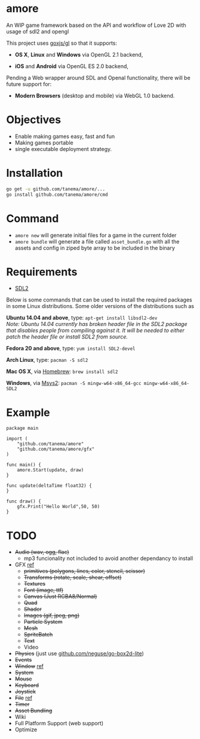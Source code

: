 # amore

An WIP game framework based on the API and workflow of Love 2D with usage of sdl2 and opengl
 
This project uses [goxjs/gl](https://github.com/goxjs/gl) so that it supports:

- **OS X**, **Linux** and **Windows** via OpenGL 2.1 backend,

- **iOS** and **Android** via OpenGL ES 2.0 backend,

Pending a Web wrapper around SDL and Openal functionality, there will be future support for:

- **Modern Browsers** (desktop and mobile) via WebGL 1.0 backend.

Objectives
==========
* Enable making games easy, fast and fun
* Making games portable
* single executable deployment strategy.
 
Installation
============

```bash
go get -u github.com/tanema/amore/...
go install github.com/tanema/amore/cmd
```

Command
=======

* `amore new` will generate initial files for a game in the current folder
* `amore bundle` will generate a file called `asset_bundle.go` with all the assets and config in ziped byte array to be included in the binary
 
Requirements
============
* [SDL2](http://libsdl.org/download-2.0.php)

Below is some commands that can be used to install the required packages in
some Linux distributions. Some older versions of the distributions such as

__Ubuntu 14.04 and above__, type: `apt-get install libsdl2-dev`  
_Note: Ubuntu 14.04 currently has broken header file in the SDL2 package that disables people from compiling against it. It will be needed to either patch the header file or install SDL2 from source._

__Fedora 20 and above__, type: `yum install SDL2-devel`

__Arch Linux__, type: `pacman -S sdl2`

__Mac OS X__, via [Homebrew](http://brew.sh): `brew install sdl2`

__Windows__, via [Msys2](https://msys2.github.io): `pacman -S mingw-w64-x86_64-gcc mingw-w64-x86_64-SDL2`

Example
=======

```golang
package main

import (
	"github.com/tanema/amore"
	"github.com/tanema/amore/gfx"
)

func main() {
	amore.Start(update, draw)
}

func update(deltaTime float32) {
}

func draw() {
	gfx.Print("Hello World",50, 50)
}
```

TODO
=====
* ~~Audio (wav, ogg, flac)~~
  - mp3 funcionality not included to avoid another dependancy to install
* GFX [ref](https://love2d.org/wiki/love.graphics)
  - ~~primitives (polygons, lines, color, stencil, scissor)~~
  - ~~Transforms (rotate, scale, shear, offset)~~
  - ~~Textures~~
  - ~~Font (image, ttf)~~
  - ~~Canvas (Just RGBA8/Normal)~~
  - ~~Quad~~
  - ~~Shader~~
  - ~~Images (gif, jpeg, png)~~
  - ~~Particle System~~
  - ~~Mesh~~
  - ~~SpriteBatch~~
  - ~~Text~~
  - Video
* ~~Physics~~ (just use [github.com/neguse/go-box2d-lite](https://github.com/neguse/go-box2d-lite))
* ~~Events~~
* ~~Window~~ [ref](https://love2d.org/wiki/love.window)
* ~~System~~
* ~~Mouse~~
* ~~Keyboard~~
* ~~Joystick~~
* ~~File~~ [ref](https://love2d.org/wiki/love.filesystem)
* ~~Timer~~
* ~~Asset Bundling~~
* Wiki
* Full Platform Support (web support)
* Optimize

